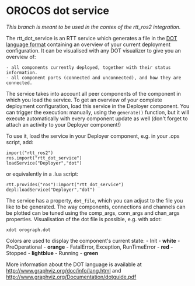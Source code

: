 # OROCOS dot service

_This branch is meant to be used in the contex of the rtt_ros2 integration._

The rtt_dot_service is an RTT service which generates a file in the [DOT language format]("http://www.graphviz.org/doc/info/lang.html") containing an overview of your current deployment configuration.
 It can be visualised with any DOT visualizer to give you an overview of:
 
    - all components currently deployed, together with their status information.
    - all component ports (connected and unconnected), and how they are connected.

The service takes into account all peer components of the component in which you load the service. To get an overview of your complete deployment configuration, load this service in the Deployer component. 
You can trigger the execution: manually, using the `generate()` function, but it will execute automatically with every component update as well (don't forget to attach an activity to your Deployer component!)

To use it, load the service in your Deployer component, e.g. in your .ops script, add:
```
import("rtt_ros2")
ros.import("rtt_dot_service")
loadService("Deployer","dot")
```
or equivalently in a .lua script:

```
rtt.provides("ros"):import("rtt_dot_service")
depl:loadService("Deployer","dot")
```

The service has a property, `dot_file`, which you can adjust to the file you like to be generated. The way components, connections and channels can be plotted can be tuned using the comp_args, conn_args and chan_args properties. Visualisation of the dot file is possible, e.g. with  xdot:
```
xdot orograph.dot
```

Colors are used to display the component's current state:
     - Init - **white**
     - PreOperational - **orange**
     - FatalError, Exception, RunTimeError - **red**
     - Stopped - **lightblue** 
     - Running - **green**


More information about the DOT language is available at http://www.graphviz.org/doc/info/lang.html and http://www.graphviz.org/Documentation/dotguide.pdf
